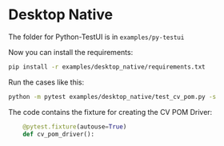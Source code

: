 # Desktop Native

The folder for Python-TestUI is in `examples/py-testui`

Now you can install the requirements:
```bash
pip install -r examples/desktop_native/requirements.txt
```
Run the cases like this:
```bash
python -m pytest examples/desktop_native/test_cv_pom.py -s
```

The code contains the fixture for creating the CV POM Driver:

```python
    @pytest.fixture(autouse=True)
    def cv_pom_driver():
```